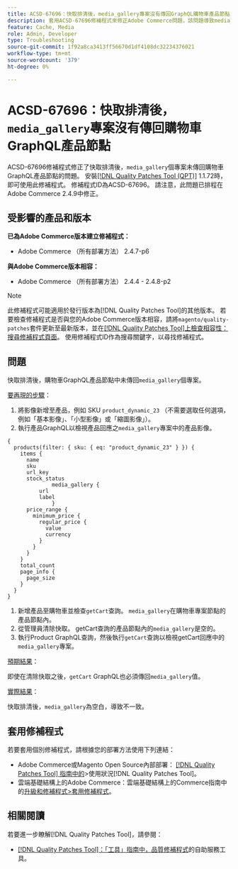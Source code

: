 ```yaml
---
title: ACSD-67696：快取排清後，media_gallery專案沒有傳回GraphQL購物車產品節點
description: 套用ACSD-67696修補程式來修正Adobe Commerce問題，該問題導致media_gallery專案在快取排清後未傳回Cart GraphQL產品節點。
feature: Cache, Media
role: Admin, Developer
type: Troubleshooting
source-git-commit: 1f92a8ca3413ff56670d1df4108dc32234376021
workflow-type: tm+mt
source-wordcount: '379'
ht-degree: 0%

---
```



# ACSD-67696：快取排清後，`media_gallery`專案沒有傳回購物車GraphQL產品節點

ACSD-67696修補程式修正了快取排清後，`media_gallery`個專案未傳回購物車GraphQL產品節點的問題。 安裝[[!DNL Quality Patches Tool (QPT)]](/help/tools/quality-patches-tool/quality-patches-tool-to-self-serve-quality-patches.md) 1.1.72時，即可使用此修補程式。 修補程式ID為ACSD-67696。 請注意，此問題已排程在Adobe Commerce 2.4.9中修正。

## 受影響的產品和版本

**已為Adobe Commerce版本建立修補程式：**

* Adobe Commerce （所有部署方法） 2.4.7-p6

**與Adobe Commerce版本相容：**

* Adobe Commerce （所有部署方法） 2.4.4 - 2.4.8-p2

>[!NOTE]
>
>此修補程式可能適用於發行版本為[!DNL Quality Patches Tool]的其他版本。 若要檢查修補程式是否與您的Adobe Commerce版本相容，請將`magento/quality-patches`套件更新至最新版本，並在[[!DNL Quality Patches Tool]上檢查相容性：搜尋修補程式頁面](https://experienceleague.adobe.com/tools/commerce-quality-patches/index.html)。 使用修補程式ID作為搜尋關鍵字，以尋找修補程式。

## 問題

快取排清後，購物車GraphQL產品節點中未傳回`media_gallery`個專案。

<u>要再現的步驟</u>：

1. 將影像新增至產品，例如 SKU `product_dynamic_23` （不需要選取任何選項，例如「基本影像」、「小型影像」或「縮圖影像」）。
1. 執行產品GraphQL以檢視產品回應之`media_gallery`專案中的產品影像。

```
{
  products(filter: { sku: { eq: "product_dynamic_23" } }) {
    items {
      name
      sku
      url_key
      stock_status
			  media_gallery {
          url
          label
			  }
      price_range {
        minimum_price {
          regular_price {
            value
            currency
          }
        }
      }
    }
    total_count
    page_info {
      page_size
    }
  }
}
```

1. 新增產品至購物車並檢查`getCart`查詢。 `media_gallery`在購物車專案節點的產品節點內。
1. 從管理員清除快取。 getCart查詢的產品節點內的`media_gallery`是空的。
1. 執行Product GraphQL查詢，然後執行`getCart`查詢以檢視getCart回應中的`media_gallery`專案。

<u>預期結果</u>：

即使在清除快取之後，`getCart` GraphQL也必須傳回`media_gallery`值。

<u>實際結果</u>：

快取排清後，`media_gallery`為空白，導致不一致。

## 套用修補程式

若要套用個別修補程式，請根據您的部署方法使用下列連結：

* Adobe Commerce或Magento Open Source內部部署： [[!DNL Quality Patches Tool] 指南中的](/help/tools/quality-patches-tool/usage.md)>使用狀況[!DNL Quality Patches Tool]。
* 雲端基礎結構上的Adobe Commerce：雲端基礎結構上的Commerce指南中的[升級和修補程式>套用修補程式](https://experienceleague.adobe.com/docs/commerce-cloud-service/user-guide/develop/upgrade/apply-patches.html)。

## 相關閱讀

若要進一步瞭解[!DNL Quality Patches Tool]，請參閱：

* [[!DNL Quality Patches Tool]：「工具」指南中，品質修補程式](/help/tools/quality-patches-tool/quality-patches-tool-to-self-serve-quality-patches.md)的自助服務工具。
